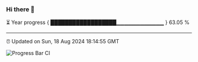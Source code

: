 ### Hi there 👋

⏳ Year progress { ██████████████████▁▁▁▁▁▁▁▁▁▁▁▁ } 63.05 %

---

⏰ Updated on Sun, 18 Aug 2024 18:14:55 GMT

![Progress Bar CI](https://github.com/liununu/liununu/workflows/Progress%20Bar%20CI/badge.svg)
